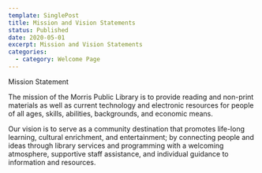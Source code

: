 ```yaml
---
template: SinglePost
title: Mission and Vision Statements
status: Published
date: 2020-05-01
excerpt: Mission and Vision Statements
categories:
  - category: Welcome Page
---
```

<!--StartFragment-->

Mission Statement

The mission of the Morris Public Library is to provide reading and non-print materials as well as current technology and electronic resources for people of all ages, skills, abilities, backgrounds, and economic means.

Our vision is to serve as a community destination that promotes life-long learning, cultural enrichment, and entertainment; by connecting people and ideas through library services and programming with a welcoming atmosphere, supportive staff assistance, and individual guidance to information and resources.

<!--EndFragment-->